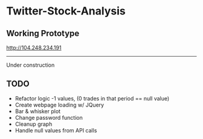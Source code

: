 # Twitter-Stock-Analysis

## Working Prototype
http://104.248.234.191

_______
Under construction

## TODO

* Refactor logic -1 values, (0 trades in that period == null value)
* Create webpage loading w/ JQuery
* Bar & whisker plot
* Change password function
* Cleanup graph
* Handle null values from API calls
